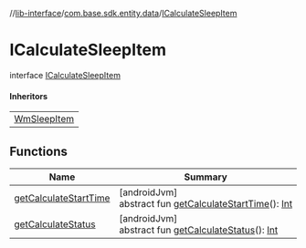 //[lib-interface](../../../index.md)/[com.base.sdk.entity.data](../index.md)/[ICalculateSleepItem](index.md)

# ICalculateSleepItem

interface [ICalculateSleepItem](index.md)

#### Inheritors

| |
|---|
| [WmSleepItem](../-wm-sleep-item/index.md) |

## Functions

| Name | Summary |
|---|---|
| [getCalculateStartTime](get-calculate-start-time.md) | [androidJvm]<br>abstract fun [getCalculateStartTime](get-calculate-start-time.md)(): [Int](https://kotlinlang.org/api/latest/jvm/stdlib/kotlin/-int/index.html) |
| [getCalculateStatus](get-calculate-status.md) | [androidJvm]<br>abstract fun [getCalculateStatus](get-calculate-status.md)(): [Int](https://kotlinlang.org/api/latest/jvm/stdlib/kotlin/-int/index.html) |

